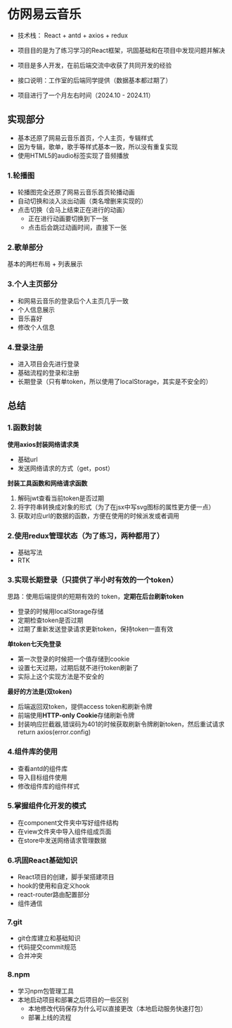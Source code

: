# 仿网易云音乐

* 技术栈： React + antd + axios + redux


* 项目目的是为了练习学习的React框架，巩固基础和在项目中发现问题并解决
* 项目是多人开发，在前后端交流中收获了共同开发的经验


* 接口说明：工作室的后端同学提供（数据基本都过期了）
* 项目进行了一个月左右时间（2024.10 - 2024.11）



## 实现部分

* 基本还原了网易云音乐首页，个人主页，专辑样式
* 因为专辑，歌单，歌手等样式基本一致，所以没有重复实现
* 使用HTML5的audio标签实现了音频播放



### 1.轮播图

* 轮播图完全还原了网易云音乐首页轮播动画
* 自动切换和淡入淡出动画（类名增删来实现的）
* 点击切换（会马上结束正在进行的动画）
  * 正在进行动画要切换到下一张
  * 点击后会跳过动画时间，直接下一张

### 2.歌单部分

基本的两栏布局 + 列表展示

### 3.个人主页部分

* 和网易云音乐的登录后个人主页几乎一致
* 个人信息展示
* 音乐喜好
* 修改个人信息

### 4.登录注册

* 进入项目会先进行登录
* 基础流程的登录和注册
* 长期登录（只有单token，所以使用了localStorage，其实是不安全的）



## 总结

### 1.函数封装

**使用axios封装网络请求类**

* 基础url
* 发送网络请求的方式（get，post）

**封装工具函数和网络请求函数**

1. 解码jwt查看当前token是否过期
2. 将字符串转换成对象的形式（为了在jsx中写svg图标的属性更方便一点）
3. 获取对应url的数据的函数，方便在使用的时候派发或者调用





### 2.使用redux管理状态（为了练习，两种都用了）

* 基础写法
* RTK





### 3.实现长期登录（只提供了半小时有效的一个token）

思路：使用后端提供的短期有效的 token，**定期在后台刷新token**

* 登录的时候用localStorage存储
* 定期检查token是否过期
* 过期了重新发送登录请求更新token，保持token一直有效

**单token七天免登录**

* 第一次登录的时候把一个值存储到cookie
* 设置七天过期，过期后就不进行token刷新了
* 实际上这个实现方法是不安全的

**最好的方法是(双token)**

* 后端返回双token，提供access token和刷新令牌
* 前端使用**HTTP-only Cookie**存储刷新令牌
* 封装响应拦截器,错误码为401的时候获取刷新令牌刷新token，然后重试请求return axios(error.config)




### 4.组件库的使用

* 查看antd的组件库
* 导入目标组件使用
* 修改组件库的组件样式





### 5.掌握组件化开发的模式

* 在component文件夹中写好组件结构
* 在view文件夹中导入组件组成页面
* 在store中发送网络请求管理数据





### 6.巩固React基础知识

* React项目的创建，脚手架搭建项目
* hook的使用和自定义hook
* react-router路由配置部分
* 组件通信





### 7.git

* git仓库建立和基础知识
* 代码提交commit规范
* 合并冲突





### 8.npm

* 学习npm包管理工具
* 本地启动项目和部署之后项目的一些区别
  * 本地修改代码保存为什么可以直接更改（本地启动服务快速打包）
  * 部署上线的流程




















